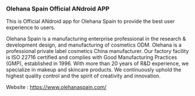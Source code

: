 ### Olehana Spain Official ANdroid APP

This is Official ANdroid app for Olehana Spain to provide the best user experience to users. 

Olehana Spain is a manufacturing enterprise professional in the research & development design, and manufacturing of cosmetics ODM. Olehana is a professional private label cosmetics China manufacturer. Our factory facility is ISO 22716 certified and complies with Good Manufacturing Practices (GMP), established in 1996. With more than 20 years of R&D experience, we specialize in makeup and skincare products. We continuously uphold the highest quality control and the spirit of creativity and innovation.

Website : https://www.olehanaspain.com/
